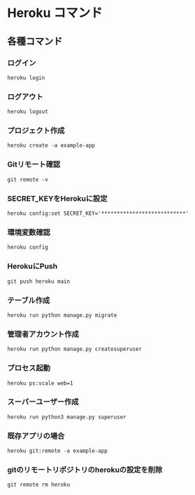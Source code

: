 Heroku コマンド
============

## 各種コマンド

### ログイン
```shell
heroku login
```

### ログアウト
```shell
heroku logout
```

### プロジェクト作成
```shell
heroku create -a example-app
```

### Gitリモート確認
```shell
git remote -v
```

### SECRET_KEYをHerokuに設定
```shell
heroku config:set SECRET_KEY='***************************'
```

### 環境変数確認
```shell
heroku config
```

### HerokuにPush
```shell
git push heroku main
```

### テーブル作成
```shell
heroku run python manage.py migrate
```

### 管理者アカウント作成
```shell
heroku run python manage.py createsuperuser
```

### プロセス起動
```shell
heroku ps:scale web=1
```

### スーパーユーザー作成
```shell
heroku run python3 manage.py superuser
```

### 既存アプリの場合
```shell
heroku git:remote -a example-app
```

### gitのリモートリポジトリのherokuの設定を削除
```shell
git remote rm heroku
```
